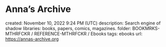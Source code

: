 # Anna’s Archive

created: November 10, 2022 9:24 PM (UTC)
description: Search engine of shadow libraries: books, papers, comics, magazines.
folder: BOOKMRKS-MTHRFCKR / REFERENCE-MTHRFCKR / Ebooks
tags: ebooks
url: https://annas-archive.org